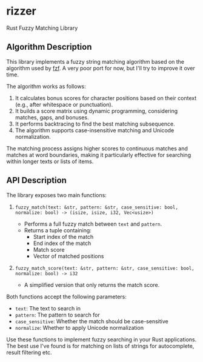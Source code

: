 # rizzer

Rust Fuzzy Matching Library

## Algorithm Description
This library implements a fuzzy string matching algorithm
based on the algorithm used by [fzf](https://github.com/junegunn/fzf).
A very poor port for now, but I'll try to improve it over time.

The algorithm works as follows:

1. It calculates bonus scores for character positions based on their context (e.g., after whitespace or punctuation).
2. It builds a score matrix using dynamic programming, considering matches, gaps, and bonuses.
3. It performs backtracing to find the best matching subsequence.
4. The algorithm supports case-insensitive matching and Unicode normalization.

The matching process assigns higher scores to continuous matches
and matches at word boundaries, making it particularly effective
for searching within longer texts or lists of items.

## API Description

The library exposes two main functions:

1. `fuzzy_match(text: &str, pattern: &str, case_sensitive: bool, normalize: bool) -> (isize, isize, i32, Vec<usize>)`
    - Performs a full fuzzy match between `text` and `pattern`.
    - Returns a tuple containing:
        - Start index of the match
        - End index of the match
        - Match score
        - Vector of matched positions

2. `fuzzy_match_score(text: &str, pattern: &str, case_sensitive: bool, normalize: bool) -> i32`
    - A simplified version that only returns the match score.

Both functions accept the following parameters:
- `text`: The text to search in
- `pattern`: The pattern to search for
- `case_sensitive`: Whether the match should be case-sensitive
- `normalize`: Whether to apply Unicode normalization

Use these functions to implement fuzzy searching in your Rust
applications. The best use I've found is for matching on lists of strings
for autocomplete, result filtering etc.
